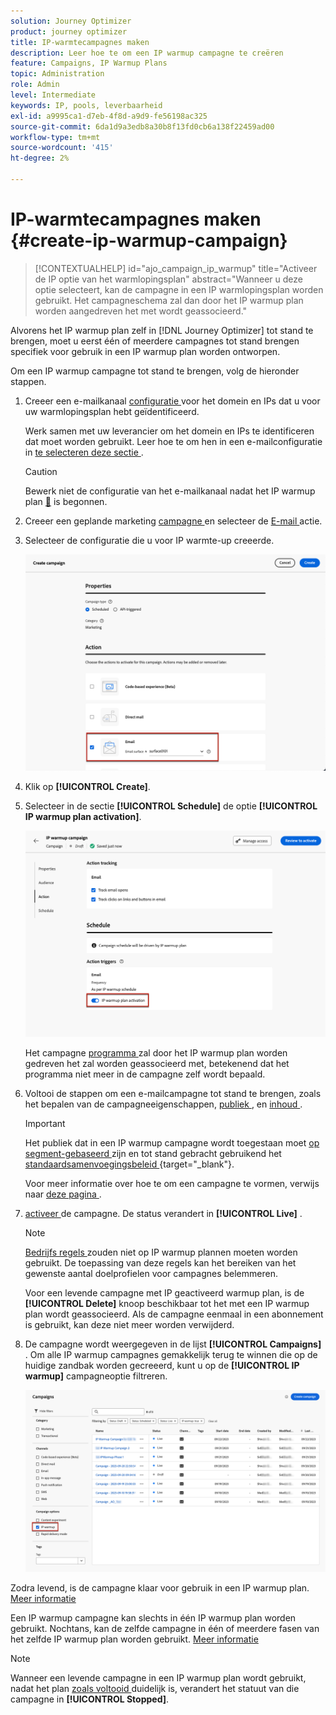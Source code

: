 ```yaml
---
solution: Journey Optimizer
product: journey optimizer
title: IP-warmtecampagnes maken
description: Leer hoe te om een IP warmup campagne te creëren
feature: Campaigns, IP Warmup Plans
topic: Administration
role: Admin
level: Intermediate
keywords: IP, pools, leverbaarheid
exl-id: a9995ca1-d7eb-4f8d-a9d9-fe56198ac325
source-git-commit: 6da1d9a3edb8a30b8f13fd0cb6a138f22459ad00
workflow-type: tm+mt
source-wordcount: '415'
ht-degree: 2%

---
```


# IP-warmtecampagnes maken {#create-ip-warmup-campaign}

>[!CONTEXTUALHELP]
>id="ajo_campaign_ip_warmup"
>title="Activeer de IP optie van het warmlopingsplan"
>abstract="Wanneer u deze optie selecteert, kan de campagne in een IP warmlopingsplan worden gebruikt. Het campagneschema zal dan door het IP warmup plan worden aangedreven het met wordt geassocieerd."

Alvorens het IP warmup plan zelf in [!DNL Journey Optimizer] tot stand te brengen, moet u eerst één of meerdere campagnes tot stand brengen specifiek voor gebruik in een IP warmup plan <!--through a dedicated option--> worden ontworpen.

Om een IP warmup campagne tot stand te brengen, volg de hieronder stappen.

1. Creeer een e-mailkanaal [ configuratie ](channel-surfaces.md) voor het domein en IPs dat u voor uw warmlopingsplan hebt geïdentificeerd.

   Werk samen met uw leverancier om het domein en IPs te identificeren dat moet worden gebruikt. Leer hoe te om hen in een e-mailconfiguratie in [ te selecteren deze sectie ](../email/email-settings.md#subdomains-and-ip-pools).

   >[!CAUTION]
   >
   >Bewerk niet de configuratie van het e-mailkanaal nadat het IP warmup plan [&#128279;](ip-warmup-execution.md) is begonnen.

1. Creeer een geplande marketing [ campagne ](../campaigns/create-campaign.md) en selecteer de [ E-mail ](../email/create-email.md#create-email-journey-campaign) actie.

   <!--Select the Marketing category. The IP warmup plan activation option is only available for  marketing-type campaigns.-->

1. Selecteer de configuratie die u voor IP warmte-up creeerde.

   ![](assets/ip-warmup-campaign-surface.png)

   <!--You must use the same configuration as the one that will be used for the asociated IP warmup plan. [Learn how to create an IP warmup plan](#create-ip-warmup-plan)-->

1. Klik op **[!UICONTROL Create]**.

1. Selecteer in de sectie **[!UICONTROL Schedule]** de optie **[!UICONTROL IP warmup plan activation]**.

   ![](assets/ip-warmup-campaign-plan-activation.png)

   Het campagne [ programma ](../campaigns/create-campaign.md#schedule) zal door het IP warmup plan worden gedreven het zal worden geassocieerd met, betekenend dat het programma niet meer in de campagne zelf wordt bepaald.

1. Voltooi de stappen om een e-mailcampagne tot stand te brengen, zoals het bepalen van de campagneeigenschappen, [ publiek ](../audience/about-audiences.md)<!--best practices for IP warmup in terms of audience?-->, en [ inhoud ](../email/get-started-email-design.md#key-steps).

   >[!IMPORTANT]
   >
   >Het publiek dat in een IP warmup campagne wordt toegestaan moet [ op segment-gebaseerd ](../audience/creating-a-segment-definition.md) zijn en tot stand gebracht gebruikend het [ standaardsamenvoegingsbeleid ](https://experienceleague.adobe.com/nl/docs/experience-platform/profile/merge-policies/overview#default-merge-policy){target="_blank"}.

   Voor meer informatie over hoe te om een campagne te vormen, verwijs naar [ deze pagina ](../campaigns/get-started-with-campaigns.md).

1. [ activeer ](../campaigns/review-activate-campaign.md) de campagne. De status verandert in **[!UICONTROL Live]** .

   >[!NOTE]
   >
   >[ Bedrijfs regels ](../conflict-prioritization/rule-sets.md#apply-frequency-rule) zouden niet op IP warmup plannen moeten worden gebruikt. De toepassing van deze regels kan het bereiken van het gewenste aantal doelprofielen voor campagnes belemmeren.

   Voor een levende campagne met IP geactiveerd warmup plan, is de **[!UICONTROL Delete]** knoop beschikbaar tot het met een IP warmup plan wordt geassocieerd. Als de campagne eenmaal in een abonnement is gebruikt, kan deze niet meer worden verwijderd.

1. De campagne wordt weergegeven in de lijst **[!UICONTROL Campaigns]** . Om alle IP warmup campagnes gemakkelijk terug te winnen die op de huidige zandbak worden gecreeerd, kunt u op de **[!UICONTROL IP warmup]** campagneoptie filtreren.

   ![](assets/ip-warmup-campaign-filter.png)

Zodra levend, is de campagne klaar voor gebruik in een IP warmup plan. [Meer informatie](ip-warmup-plan.md)

Een IP warmup campagne kan slechts in één IP warmup plan worden gebruikt. Nochtans, kan de zelfde campagne in één of meerdere fasen van het zelfde IP warmup plan worden gebruikt. [Meer informatie](ip-warmup-plan.md#define-phases)

>[!NOTE]
>
>Wanneer een levende campagne in een IP warmup plan wordt gebruikt, nadat het plan [ zoals voltooid ](ip-warmup-execution.md#mark-as-completed) duidelijk is, verandert het statuut van die campagne in **[!UICONTROL Stopped]**.

